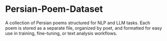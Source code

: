 # Persian-Poem-Dataset
A collection of Persian poems structured for NLP and LLM tasks. Each poem is stored as a separate file, organized by poet, and formatted for easy use in training, fine-tuning, or text analysis workflows.
